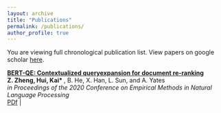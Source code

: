 ```yaml
---
layout: archive
title: "Publications"
permalink: /publications/
author_profile: true
---
```

You are viewing full chronological publication list. View papers on google scholar [here](https://scholar.google.com/citations?hl=en&user=VorTj3AAAAAJ).

<b> [BERT-QE: Contextualized queryexpansion for document re-ranking]()</b> <br>
<b> Z. Zheng, Hui, Kai* </b>, B. He, X. Han, L. Sun, and A. Yates <br>
<i> in Proceedings of the 2020 Conference on Empirical Methods in Natural Language Processing </i> <br>
[PDf](https://www.aclweb.org/anthology/2020.findings-emnlp.424) |




